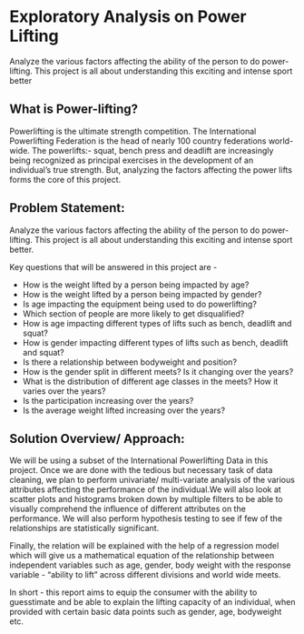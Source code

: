 # Exploratory Analysis on Power Lifting
Analyze the various factors affecting the ability of the person to do power-lifting. This project is all about understanding this exciting and intense sport better

## What is Power-lifting?

Powerlifting is the ultimate strength competition. The International Powerlifting Federation is the head of nearly 100 country federations world-wide. The powerlifts:- squat, bench press and deadlift are increasingly being recognized as principal exercises in the development of an individual’s true strength. But, analyzing the factors affecting the power lifts forms the core of this project.

## Problem Statement:

Analyze the various factors affecting the ability of the person to do power-lifting. This project is all about understanding this exciting and intense sport better.

Key questions that will be answered in this project are -

* How is the weight lifted by a person being impacted by age?
* How is the weight lifted by a person being impacted by gender?
* Is age impacting the equipment being used to do powerlifting?
* Which section of people are more likely to get disqualified?
* How is age impacting different types of lifts such as bench, deadlift and squat?
* How is gender impacting different types of lifts such as bench, deadlift and squat?
* Is there a relationship between bodyweight and position?
* How is the gender split in different meets? Is it changing over the years?
* What is the distribution of different age classes in the meets? How it varies over the years?
* Is the participation increasing over the years?
* Is the average weight lifted increasing over the years?

## Solution Overview/ Approach:

We will be using a subset of the International Powerlifting Data in this project. Once we are done with the tedious but necessary task of data cleaning, we plan to perform univariate/ multi-variate analysis of the various attributes affecting the performance of the individual.We will also look at scatter plots and histograms broken down by multiple filters to be able to visually comprehend the influence of different attributes on the performance. We will also perform hypothesis testing to see if few of the relationships are statistically significant.

Finally, the relation will be explained with the help of a regression model which will give us a mathematical equation of the relationship between independent variables such as age, gender, body weight with the response variable - “ability to lift” across different divisions and world wide meets.

In short - this report aims to equip the consumer with the ability to guesstimate and be able to explain the lifting capacity of an individual, when provided with certain basic data points such as gender, age, bodyweight etc.
